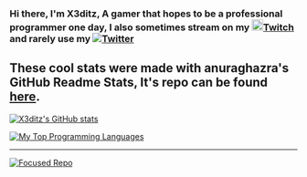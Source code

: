 ### Hi there, I'm X3ditz, A gamer that hopes to be a professional programmer one day, I also sometimes stream on my <img src= https://www.clipartmax.com/png/full/279-2791976_black-twitch-logo-transparent.png width="20" height="20">[Twitch](https://twitch.tv/x3ditz) and rarely use my <img src= http://i.imgur.com/wWzX9uB.png>[Twitter](https://twitter.com/x3ditz)

<!--
**X3ditz/X3ditz** is a ✨ _special_ ✨ repository because its `README.md` (this file) appears on your GitHub profile.

Here are some ideas to get you started:

- 🔭 I’m currently working on ...
- 🌱 I’m currently learning ...
- 👯 I’m looking to collaborate on ...
- 🤔 I’m looking for help with ...
- 💬 Ask me about ...
- 📫 How to reach me: ...
- 😄 Pronouns: ...
- ⚡ Fun fact: ...
-->

These cool stats were made with anuraghazra's GitHub Readme Stats, It's repo can be found [here](https://github.com/anuraghazra/github-readme-stats).
----------------------------------------------------------------------------
[![X3ditz's GitHub stats](https://github-readme-stats.vercel.app/api?username=X3ditz&theme=midnight-purple&hide=prs,issues&count_private=true&show_icons=true&include_all_commits=true)](https://github.com/anuraghazra/github-readme-stats)

[![My Top Programming Languages](https://github-readme-stats.vercel.app/api/top-langs/?username=X3ditz&theme=midnight-purple&layout=compact)](https://github.com/anuraghazra/github-readme-stats)

------------------------------------------------------------------------------
[![Focused Repo](https://github-readme-stats.vercel.app/api/pin/?username=X3ditz&repo=x3.py&theme=midnight-purple&show_owner=true)](https://github.com/anuraghazra/github-readme-stats)

